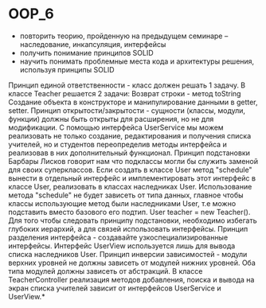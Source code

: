 # OOP_6
- повторить теорию, пройденную на предыдущем семинаре – наследование, инкапсуляция, интерфейсы
- получить понимание принципов SOLID
- научить понимать проблемные места кода и архитектуры решения, используя принципы SOLID

Принцип единой ответственности - класс должен решать 1 задачу. В классе Teacher решается 2 задачи:
Возврат строки - метод toString
Создание объекта в конструкторе и манипулирование данными в getter, setter. 
Принцип открытости/закрытости - сущности (классы, модули, функции) должны быть открыты для расширения, но не для модификации.
С помощью интерфейса UserService мы можем реализовать не только создание, редактирования и получения списка учителей,
но и студентов переопределив методы интерфейса и реализовав в них дополнительный функционал.
Принцип подстановки Барбары Лисков говорит нам что подклассы могли бы служить заменой для своих суперклассов.
Если создать в классе User метод "schedule" вынести в отдельный интерфейс и имплементировать этот интерфейс в классе User,
реализовать в классах наследниках User.
Использование метода "schedule" не будет зависеть от типа данных, главное чтобы классы использующие метод были наследниками User, 
т.е можно подставить вместо базового его подтип. User teacher = new Teacher().
Для того чтобы следовать принципу подстановки, необходимо избегать глубоких иерархий, а для связей использовать интерфейсы.
Принцип разделения интерфейса - создавайте узкоспециализированные интерфейсы.
Интерфейс UserView используется лишь для вывода списка наследников User.
Принцип инверсии зависимостей - модули верхних уровней не должны зависеть от модулей нижних уровней.
Оба типа модулей должны зависеть от абстракций. 
В классе TeacherController реализация методов добавления, поиска и вывода на экран списка учителей зависит от интерфейсов UserService и UserView.*

